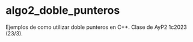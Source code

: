 # algo2_doble_punteros
Ejemplos de como utilizar doble punteros en C++. Clase de AyP2 1c2023 (23/3).
